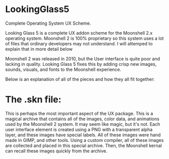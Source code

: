 # LookingGlass5
Complete Operating System UX Scheme.

Looking Glass 5 is a complete UX addon scheme for the Moonshell 2.x operating system. Moonshell 2 is 100% proprietary so this
system uses a lot of files that ordinary developers may not understand. I will attemped to explain that in more detail below

Moonshell 2 was released in 2010, but the User interface is quite poor and lacking in quality. Looking Glass 5 fixes this by
adding crisp new images, sounds, visuals, and fonts to the Moonshell experience.

Below is an explanation of all of the pieces and how they all fit together:

# The .skn file:

This is perhaps the most important aspect of the UX package. This is a magical archive that contains all of the images, color 
data, and animations used by the Moonshell 2 system. It may seem like magic, but it's not. Each user interface element is created using a PNG with a transparent alpha layer, and these images have special labels. All of these images were hand made in GIMP, and other tools. Using a custom compiler, all of these images are collected and placed in this special archive. Then, the Moonshell kernal can recall these images quickly from the archive. 
